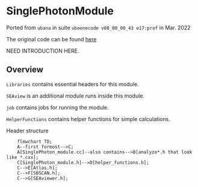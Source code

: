 # SinglePhotonModule 
Ported from `ubana` in suite `uboonecode v08_00_00_43 e17:prof` in Mar. 2022

The original code can be found [here](https://cdcvs.fnal.gov/redmine/projects/ubana/repository?utf8=%E2%9C%93&rev=feature%2Fmarkross_Nov2021_merge)

NEED INTRODUCTION HERE.

## Overview
`Libraries` contains essential headers for this module.

`SEAview` is an additional module runs inside this module.

`job` contains jobs for running the module.

`HelperFunctions` contains helper functions for simple calculations.

Header structure

```mermaid
	flowchart TD;
	A--first formost-->C;
	A[SinglePhoton_module.cc]--also contains-->B[analyze*.h that look like *.cxx];
	C[SinglePhoton_module.h]-->D[helper_functions.h];
	C-->E[Atlas.h];
	C-->F[SBSCAN.h];
	C-->G[SEAviewer.h];
```

